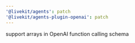 ```yaml
---
'@livekit/agents': patch
'@livekit/agents-plugin-openai': patch
---
```


support arrays in OpenAI function calling schema
